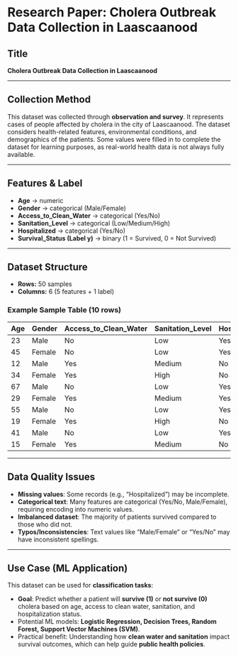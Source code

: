 
# Research Paper: Cholera Outbreak Data Collection in Laascaanood

## Title  
**Cholera Outbreak Data Collection in Laascaanood**

---

## Collection Method  
This dataset was collected through **observation and survey**. It represents cases of people affected by cholera in the city of Laascaanood. The dataset considers health-related features, environmental conditions, and demographics of the patients. Some values were filled in to complete the dataset for learning purposes, as real-world health data is not always fully available.  

---

## Features & Label  

- **Age** → numeric  
- **Gender** → categorical (Male/Female)  
- **Access_to_Clean_Water** → categorical (Yes/No)  
- **Sanitation_Level** → categorical (Low/Medium/High)  
- **Hospitalized** → categorical (Yes/No)  
- **Survival_Status (Label y)** → binary (1 = Survived, 0 = Not Survived)  

---

## Dataset Structure  
- **Rows:** 50 samples  
- **Columns:** 6 (5 features + 1 label)  

### Example Sample Table (10 rows)

| Age | Gender | Access_to_Clean_Water | Sanitation_Level | Hospitalized | Survival_Status |
|-----|--------|------------------------|------------------|--------------|-----------------|
| 23  | Male   | No                     | Low              | Yes          | 1 |
| 45  | Female | No                     | Low              | Yes          | 0 |
| 12  | Male   | Yes                    | Medium           | No           | 1 |
| 34  | Female | Yes                    | High             | No           | 1 |
| 67  | Male   | No                     | Low              | Yes          | 0 |
| 29  | Female | Yes                    | Medium           | Yes          | 1 |
| 55  | Male   | No                     | Low              | Yes          | 0 |
| 19  | Female | Yes                    | High             | No           | 1 |
| 41  | Male   | No                     | Low              | Yes          | 0 |
| 15  | Female | Yes                    | Medium           | No           | 1 |

---

## Data Quality Issues  
- **Missing values**: Some records (e.g., “Hospitalized”) may be incomplete.  
- **Categorical text**: Many features are categorical (Yes/No, Male/Female), requiring encoding into numeric values.  
- **Imbalanced dataset**: The majority of patients survived compared to those who did not.  
- **Typos/Inconsistencies**: Text values like “Male/Female” or “Yes/No” may have inconsistent spellings.  

---

## Use Case (ML Application)  
This dataset can be used for **classification tasks**:  
- **Goal**: Predict whether a patient will **survive (1)** or **not survive (0)** cholera based on age, access to clean water, sanitation, and hospitalization status.  
- Potential ML models: **Logistic Regression, Decision Trees, Random Forest, Support Vector Machines (SVM)**.  
- Practical benefit: Understanding how **clean water and sanitation** impact survival outcomes, which can help guide **public health policies**.  
